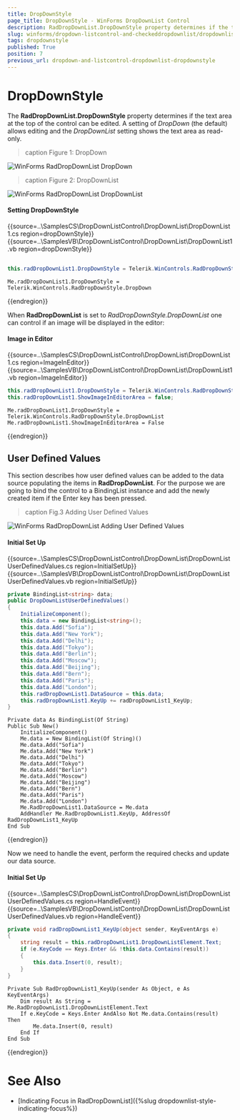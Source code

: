 ```yaml
---
title: DropDownStyle
page_title: DropDownStyle - WinForms DropDownList Control
description: RadDropDownList.DropDownStyle property determines if the text area at the top of the control can be edited. 
slug: winforms/dropdown-listcontrol-and-checkeddropdownlist/dropdownlist/dropdownstyle
tags: dropdownstyle
published: True
position: 7
previous_url: dropdown-and-listcontrol-dropdownlist-dropdownstyle
---
```


# DropDownStyle

The __RadDropDownList.DropDownStyle__ property determines if the text area at the top of the control can be edited. A setting of *DropDown* (the default) allows editing and the *DropDownList* setting shows the text area as read-only.
         
>caption Figure 1: DropDown

![WinForms RadDropDownList DropDown](images/dropdown-and-listcontrol-dropdownlist-dropdownstyle001.png)

>caption Figure 2: DropDownList

![WinForms RadDropDownList DropDownList](images/dropdown-and-listcontrol-dropdownlist-dropdownstyle002.png)

#### Setting DropDownStyle 

{{source=..\SamplesCS\DropDownListControl\DropDownList\DropDownList1.cs region=dropDownStyle}} 
{{source=..\SamplesVB\DropDownListControl\DropDownList\DropDownList1.vb region=dropDownStyle}} 

````C#
            
this.radDropDownList1.DropDownStyle = Telerik.WinControls.RadDropDownStyle.DropDown;

````
````VB.NET
Me.radDropDownList1.DropDownStyle = Telerik.WinControls.RadDropDownStyle.DropDown

````

{{endregion}}  

When __RadDropDownList__ is set to *RadDropDownStyle.DropDownList* one can control if an image will be displayed in the editor:         

#### Image in Editor 

{{source=..\SamplesCS\DropDownListControl\DropDownList\DropDownList1.cs region=ImageInEditor}} 
{{source=..\SamplesVB\DropDownListControl\DropDownList\DropDownList1.vb region=ImageInEditor}} 

````C#
this.radDropDownList1.DropDownStyle = Telerik.WinControls.RadDropDownStyle.DropDownList;
this.radDropDownList1.ShowImageInEditorArea = false;

````
````VB.NET
Me.radDropDownList1.DropDownStyle = Telerik.WinControls.RadDropDownStyle.DropDownList
Me.radDropDownList1.ShowImageInEditorArea = False

````

{{endregion}} 
 

## User Defined Values

This section describes how user defined values can be added to the data source populating the items in __RadDropDownList__. For the purpose we are going to bind the control to a BindingList instance and add the newly created item if the Enter key has been pressed.
        
>caption Fig.3 Adding User Defined Values

![WinForms RadDropDownList Adding User Defined Values](images/dropdown-and-listcontrol-dropdownlist-dropdownstyle003.gif)

#### Initial Set Up 

{{source=..\SamplesCS\DropDownListControl\DropDownList\DropDownListUserDefinedValues.cs region=InitialSetUp}} 
{{source=..\SamplesVB\DropDownListControl\DropDownList\DropDownListUserDefinedValues.vb region=InitialSetUp}} 

````C#
private BindingList<string> data;
public DropDownListUserDefinedValues()
{
    InitializeComponent();
    this.data = new BindingList<string>();
    this.data.Add("Sofia");
    this.data.Add("New York");
    this.data.Add("Delhi");
    this.data.Add("Tokyo");
    this.data.Add("Berlin");
    this.data.Add("Moscow");
    this.data.Add("Beijing");
    this.data.Add("Bern");
    this.data.Add("Paris");
    this.data.Add("London");
    this.radDropDownList1.DataSource = this.data;
    this.radDropDownList1.KeyUp += radDropDownList1_KeyUp;
}

````
````VB.NET
Private data As BindingList(Of String)
Public Sub New()
    InitializeComponent()
    Me.data = New BindingList(Of String)()
    Me.data.Add("Sofia")
    Me.data.Add("New York")
    Me.data.Add("Delhi")
    Me.data.Add("Tokyo")
    Me.data.Add("Berlin")
    Me.data.Add("Moscow")
    Me.data.Add("Beijing")
    Me.data.Add("Bern")
    Me.data.Add("Paris")
    Me.data.Add("London")
    Me.RadDropDownList1.DataSource = Me.data
    AddHandler Me.RadDropDownList1.KeyUp, AddressOf RadDropDownList1_KeyUp
End Sub

````

{{endregion}} 
 

Now we need to handle the event, perform the required checks and update our data source.

#### Initial Set Up 

{{source=..\SamplesCS\DropDownListControl\DropDownList\DropDownListUserDefinedValues.cs region=HandleEvent}} 
{{source=..\SamplesVB\DropDownListControl\DropDownList\DropDownListUserDefinedValues.vb region=HandleEvent}} 

````C#
private void radDropDownList1_KeyUp(object sender, KeyEventArgs e)
{
    string result = this.radDropDownList1.DropDownListElement.Text;
    if (e.KeyCode == Keys.Enter && !this.data.Contains(result))
    {
        this.data.Insert(0, result);
    }
}

````
````VB.NET
Private Sub RadDropDownList1_KeyUp(sender As Object, e As KeyEventArgs)
    Dim result As String = Me.RadDropDownList1.DropDownListElement.Text
    If e.KeyCode = Keys.Enter AndAlso Not Me.data.Contains(result) Then
        Me.data.Insert(0, result)
    End If
End Sub

````

{{endregion}} 

# See Also
* [Indicating Focus in RadDropDownList]({%slug dropdownlist-style-indicating-focus%})

